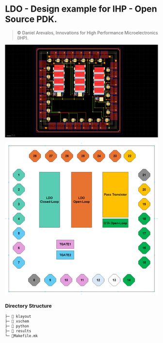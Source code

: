 # LDO - Design example for IHP - Open Source PDK.

> © Daniel Arevalos, Innovations for High Performance Microelectronics (IHP).

![LDO_AC3E_nofill](docs/source/fig/LDO_AC3E_nofill.png)

![LDO_AC3E_designs](docs/source/fig/LDO_AC3E_designs.png)

### Directory Structure

```
├─ 📁 klayout
├─ 📁 xschem
├─ 📁 python
├─ 📁 results
└─ 📄Makefile.mk                  
```
